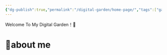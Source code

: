 ```yaml
---
{"dg-publish":true,"permalink":"/digital-garden/home-page/","tags":["gardenEntry"]}
---
```


Welcome To My Digital Garden！👏
# 🤡about me

